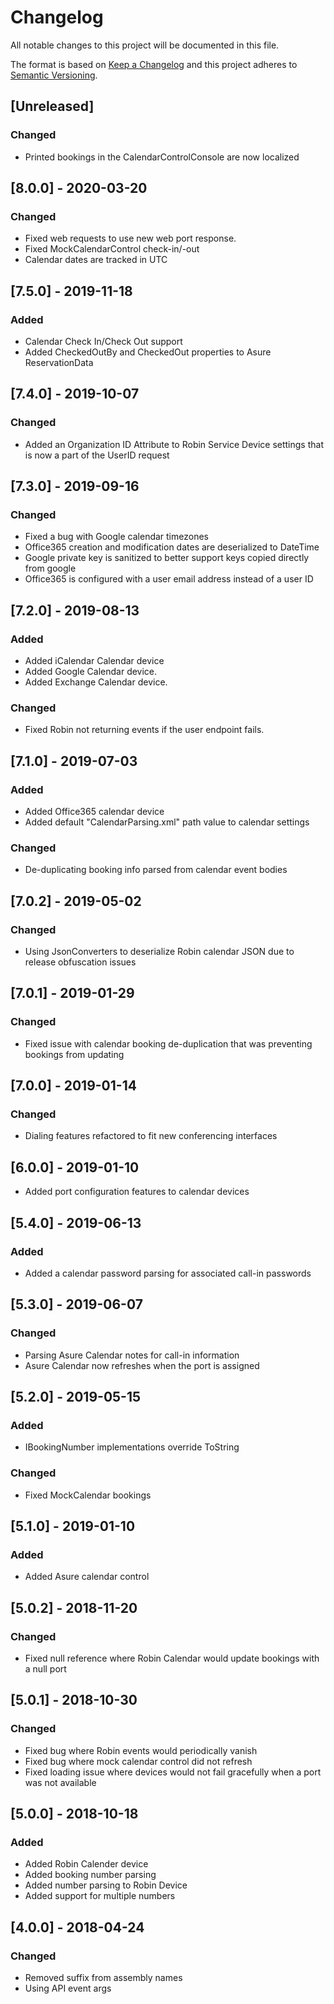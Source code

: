 # Changelog
All notable changes to this project will be documented in this file.

The format is based on [Keep a Changelog](http://keepachangelog.com/en/1.0.0/)
and this project adheres to [Semantic Versioning](http://semver.org/spec/v2.0.0.html).

## [Unreleased]
### Changed
 - Printed bookings in the CalendarControlConsole are now localized

## [8.0.0] - 2020-03-20
### Changed
 - Fixed web requests to use new web port response.
 - Fixed MockCalendarControl check-in/-out
 - Calendar dates are tracked in UTC

## [7.5.0] - 2019-11-18
### Added
 - Calendar Check In/Check Out support
 - Added CheckedOutBy and CheckedOut properties to Asure ReservationData

## [7.4.0] - 2019-10-07
### Changed
 - Added an Organization ID Attribute to Robin Service Device settings that is now a part of the UserID request

## [7.3.0] - 2019-09-16
### Changed
 - Fixed a bug with Google calendar timezones
 - Office365 creation and modification dates are deserialized to DateTime
 - Google private key is sanitized to better support keys copied directly from google
 - Office365 is configured with a user email address instead of a user ID

## [7.2.0] - 2019-08-13
### Added 
 - Added iCalendar Calendar device
 - Added Google Calendar device.
 - Added Exchange Calendar device.
 
### Changed
 - Fixed Robin not returning events if the user endpoint fails.

## [7.1.0] - 2019-07-03
### Added 
 - Added Office365 calendar device
 - Added default "CalendarParsing.xml" path value to calendar settings
 
### Changed
 - De-duplicating booking info parsed from calendar event bodies

## [7.0.2] - 2019-05-02
### Changed
 - Using JsonConverters to deserialize Robin calendar JSON due to release obfuscation issues

## [7.0.1] - 2019-01-29
### Changed
 - Fixed issue with calendar booking de-duplication that was preventing bookings from updating

## [7.0.0] - 2019-01-14
### Changed
 - Dialing features refactored to fit new conferencing interfaces

## [6.0.0] - 2019-01-10
 - Added port configuration features to calendar devices

## [5.4.0] - 2019-06-13
### Added
 - Added a calendar password parsing for associated call-in passwords

## [5.3.0] - 2019-06-07
### Changed
 - Parsing Asure Calendar notes for call-in information
 - Asure Calendar now refreshes when the port is assigned

## [5.2.0] - 2019-05-15
### Added
 - IBookingNumber implementations override ToString

### Changed
 - Fixed MockCalendar bookings

## [5.1.0] - 2019-01-10
### Added
 - Added Asure calendar control

## [5.0.2] - 2018-11-20
### Changed
 - Fixed null reference where Robin Calendar would update bookings with a null port

## [5.0.1] - 2018-10-30
### Changed
 - Fixed bug where Robin events would periodically vanish
 - Fixed bug where mock calendar control did not refresh
 - Fixed loading issue where devices would not fail gracefully when a port was not available

## [5.0.0] - 2018-10-18
### Added
 - Added Robin Calender device
 - Added booking number parsing
 - Added number parsing to Robin Device
 - Added support for multiple numbers

## [4.0.0] - 2018-04-24
### Changed
 - Removed suffix from assembly names
 - Using API event args
